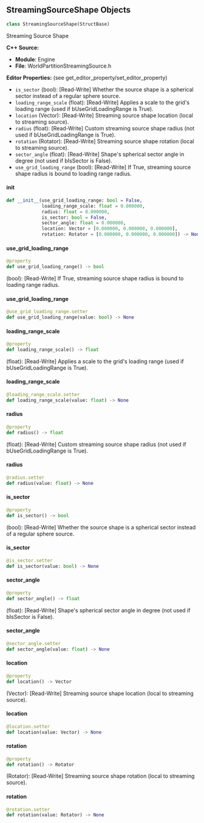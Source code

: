 ## StreamingSourceShape Objects

```python
class StreamingSourceShape(StructBase)
```

Streaming Source Shape

**C++ Source:**

- **Module**: Engine
- **File**: WorldPartitionStreamingSource.h

**Editor Properties:** (see get_editor_property/set_editor_property)

- ``is_sector`` (bool):  [Read-Write] Whether the source shape is a spherical sector instead of a regular sphere source.
- ``loading_range_scale`` (float):  [Read-Write] Applies a scale to the grid's loading range (used if bUseGridLoadingRange is True).
- ``location`` (Vector):  [Read-Write] Streaming source shape location (local to streaming source).
- ``radius`` (float):  [Read-Write] Custom streaming source shape radius (not used if bUseGridLoadingRange is True).
- ``rotation`` (Rotator):  [Read-Write] Streaming source shape rotation (local to streaming source).
- ``sector_angle`` (float):  [Read-Write] Shape's spherical sector angle in degree (not used if bIsSector is False).
- ``use_grid_loading_range`` (bool):  [Read-Write] If True, streaming source shape radius is bound to loading range radius.

<a id="unreal.StreamingSourceShape.__init__"></a>

#### __init__

```python
def __init__(use_grid_loading_range: bool = False,
             loading_range_scale: float = 0.000000,
             radius: float = 0.000000,
             is_sector: bool = False,
             sector_angle: float = 0.000000,
             location: Vector = [0.000000, 0.000000, 0.000000],
             rotation: Rotator = [0.000000, 0.000000, 0.000000]) -> None
```

<a id="unreal.StreamingSourceShape.use_grid_loading_range"></a>

#### use_grid_loading_range

```python
@property
def use_grid_loading_range() -> bool
```

(bool):  [Read-Write] If True, streaming source shape radius is bound to loading range radius.

<a id="unreal.StreamingSourceShape.use_grid_loading_range"></a>

#### use_grid_loading_range

```python
@use_grid_loading_range.setter
def use_grid_loading_range(value: bool) -> None
```

<a id="unreal.StreamingSourceShape.loading_range_scale"></a>

#### loading_range_scale

```python
@property
def loading_range_scale() -> float
```

(float):  [Read-Write] Applies a scale to the grid's loading range (used if bUseGridLoadingRange is True).

<a id="unreal.StreamingSourceShape.loading_range_scale"></a>

#### loading_range_scale

```python
@loading_range_scale.setter
def loading_range_scale(value: float) -> None
```

<a id="unreal.StreamingSourceShape.radius"></a>

#### radius

```python
@property
def radius() -> float
```

(float):  [Read-Write] Custom streaming source shape radius (not used if bUseGridLoadingRange is True).

<a id="unreal.StreamingSourceShape.radius"></a>

#### radius

```python
@radius.setter
def radius(value: float) -> None
```

<a id="unreal.StreamingSourceShape.is_sector"></a>

#### is_sector

```python
@property
def is_sector() -> bool
```

(bool):  [Read-Write] Whether the source shape is a spherical sector instead of a regular sphere source.

<a id="unreal.StreamingSourceShape.is_sector"></a>

#### is_sector

```python
@is_sector.setter
def is_sector(value: bool) -> None
```

<a id="unreal.StreamingSourceShape.sector_angle"></a>

#### sector_angle

```python
@property
def sector_angle() -> float
```

(float):  [Read-Write] Shape's spherical sector angle in degree (not used if bIsSector is False).

<a id="unreal.StreamingSourceShape.sector_angle"></a>

#### sector_angle

```python
@sector_angle.setter
def sector_angle(value: float) -> None
```

<a id="unreal.StreamingSourceShape.location"></a>

#### location

```python
@property
def location() -> Vector
```

(Vector):  [Read-Write] Streaming source shape location (local to streaming source).

<a id="unreal.StreamingSourceShape.location"></a>

#### location

```python
@location.setter
def location(value: Vector) -> None
```

<a id="unreal.StreamingSourceShape.rotation"></a>

#### rotation

```python
@property
def rotation() -> Rotator
```

(Rotator):  [Read-Write] Streaming source shape rotation (local to streaming source).

<a id="unreal.StreamingSourceShape.rotation"></a>

#### rotation

```python
@rotation.setter
def rotation(value: Rotator) -> None
```

<a id="unreal.WorldPartitionStreamingQuerySource"></a>